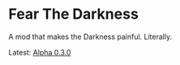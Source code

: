 Fear The Darkness
===========
A mod that makes the Darkness painful. Literally.

Latest: [Alpha 0.3.0](https://github.com/FeldrinH/Shadowmancy/releases/latest)
